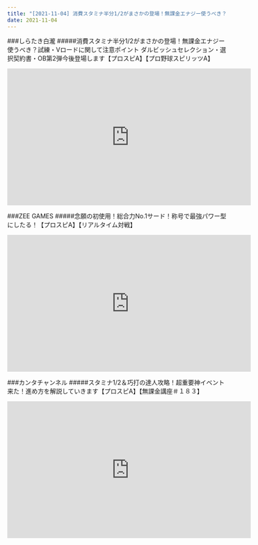 ```yaml
---
title: "[2021-11-04] 消費スタミナ半分1/2がまさかの登場！無課金エナジー使うべき？試練・Vロードに関して注意ポイント ダルビッシュセレクション・選択契約書・OB第2弾今後登場します【プロスピA】【プロ野球スピリッツA】 他"
date: 2021-11-04
---
```

###しらたき白瀧
#####消費スタミナ半分1/2がまさかの登場！無課金エナジー使うべき？試練・Vロードに関して注意ポイント ダルビッシュセレクション・選択契約書・OB第2弾今後登場します【プロスピA】【プロ野球スピリッツA】
<iframe width="560" height="315" src="https://www.youtube.com/embed/FPKYpvH61-g" frameborder="0" allow="accelerometer; autoplay; clipboard-write; encrypted-media; gyroscope; picture-in-picture" allowfullscreen></iframe>

###ZEE GAMES
#####念願の初使用！総合力No.1サード！称号で最強パワー型にしたる！【プロスピA】【リアルタイム対戦】
<iframe width="560" height="315" src="https://www.youtube.com/embed/En6sF9woLWk" frameborder="0" allow="accelerometer; autoplay; clipboard-write; encrypted-media; gyroscope; picture-in-picture" allowfullscreen></iframe>

###カンタチャンネル
#####スタミナ1/2＆巧打の達人攻略！超重要神イベント来た！進め方を解説していきます【プロスピA】【無課金講座＃１８３】
<iframe width="560" height="315" src="https://www.youtube.com/embed/Qk0aFX41DgY" frameborder="0" allow="accelerometer; autoplay; clipboard-write; encrypted-media; gyroscope; picture-in-picture" allowfullscreen></iframe>

